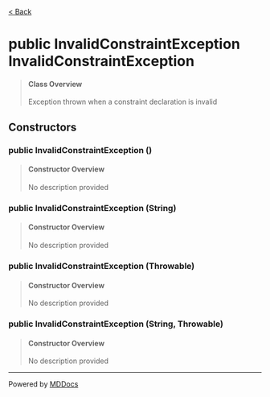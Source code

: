 [< Back](../README.md)
# public InvalidConstraintException InvalidConstraintException #
>#### Class Overview ####
>Exception thrown when a constraint declaration is invalid
## Constructors ##
### public InvalidConstraintException () ###
>#### Constructor Overview ####
>No description provided
>
### public InvalidConstraintException (String) ###
>#### Constructor Overview ####
>No description provided
>
### public InvalidConstraintException (Throwable) ###
>#### Constructor Overview ####
>No description provided
>
### public InvalidConstraintException (String, Throwable) ###
>#### Constructor Overview ####
>No description provided
>

---
Powered by [MDDocs](https://github.com/VRCube/MDDocs)